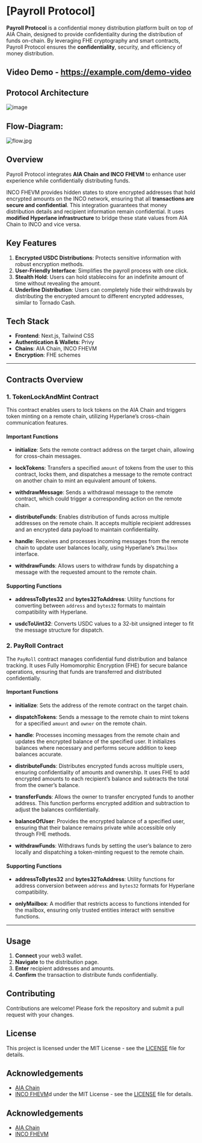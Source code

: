 # [Payroll Protocol]

**Payroll Protocol** is a confidential money distribution platform built on top of AIA Chain, designed to provide confidentiality during the distribution of funds on-chain. By leveraging FHE cryptography and smart contracts, Payroll Protocol ensures the **confidentiality**, security, and efficiency of money distribution.

## Video Demo - https://example.com/demo-video

## Protocol Architecture 
![image](https://github.com/TechieeGeeeks/PayRoll_Protocol/assets/99035115/f47981a2-395b-4c38-9f6b-47addb97732d)

## Flow-Diagram:
![flow.jpg](https://cdn.dorahacks.io/static/files/190774c66d9b0c61478004b4beda3ee1.jpg)

## Overview
Payroll Protocol integrates **AIA Chain and INCO FHEVM** to enhance user experience while confidentially distributing funds.

INCO FHEVM provides hidden states to store encrypted addresses that hold encrypted amounts on the INCO network, ensuring that all **transactions are secure and confidential**. This integration guarantees that money distribution details and recipient information remain confidential. It uses **modified Hyperlane infrastructure** to bridge these state values from AIA Chain to INCO and vice versa.

## Key Features
1. **Encrypted USDC Distributions**: Protects sensitive information with robust encryption methods.
2. **User-Friendly Interface**: Simplifies the payroll process with one click.
3. **Stealth Hold**: Users can hold stablecoins for an indefinite amount of time without revealing the amount.
4. **Underline Distribution**: Users can completely hide their withdrawals by distributing the encrypted amount to different encrypted addresses, similar to Tornado Cash.

## Tech Stack
- **Frontend**: Next.js, Tailwind CSS
- **Authentication & Wallets**: Privy
- **Chains**: AIA Chain, INCO FHEVM
- **Encryption**: FHE schemes

---

## Contracts Overview

### 1. TokenLockAndMint Contract

This contract enables users to lock tokens on the AIA Chain and triggers token minting on a remote chain, utilizing Hyperlane’s cross-chain communication features.

#### Important Functions

- **initialize**: Sets the remote contract address on the target chain, allowing for cross-chain messages.
  
- **lockTokens**: Transfers a specified `amount` of tokens from the user to this contract, locks them, and dispatches a message to the remote contract on another chain to mint an equivalent amount of tokens.

- **withdrawMessage**: Sends a withdrawal message to the remote contract, which could trigger a corresponding action on the remote chain.

- **distributeFunds**: Enables distribution of funds across multiple addresses on the remote chain. It accepts multiple recipient addresses and an encrypted data payload to maintain confidentiality.

- **handle**: Receives and processes incoming messages from the remote chain to update user balances locally, using Hyperlane’s `IMailbox` interface.

- **withdrawFunds**: Allows users to withdraw funds by dispatching a message with the requested amount to the remote chain.

#### Supporting Functions

- **addressToBytes32** and **bytes32ToAddress**: Utility functions for converting between `address` and `bytes32` formats to maintain compatibility with Hyperlane.

- **usdcToUint32**: Converts USDC values to a 32-bit unsigned integer to fit the message structure for dispatch.

### 2. PayRoll Contract

The `PayRoll` contract manages confidential fund distribution and balance tracking. It uses Fully Homomorphic Encryption (FHE) for secure balance operations, ensuring that funds are transferred and distributed confidentially.

#### Important Functions

- **initialize**: Sets the address of the remote contract on the target chain.

- **dispatchTokens**: Sends a message to the remote chain to mint tokens for a specified `amount` and `owner` on the remote chain.

- **handle**: Processes incoming messages from the remote chain and updates the encrypted balance of the specified user. It initializes balances where necessary and performs secure addition to keep balances accurate.

- **distributeFunds**: Distributes encrypted funds across multiple users, ensuring confidentiality of amounts and ownership. It uses FHE to add encrypted amounts to each recipient’s balance and subtracts the total from the owner’s balance.

- **transferFunds**: Allows the owner to transfer encrypted funds to another address. This function performs encrypted addition and subtraction to adjust the balances confidentially.

- **balanceOfUser**: Provides the encrypted balance of a specified user, ensuring that their balance remains private while accessible only through FHE methods.

- **withdrawFunds**: Withdraws funds by setting the user’s balance to zero locally and dispatching a token-minting request to the remote chain.

#### Supporting Functions

- **addressToBytes32** and **bytes32ToAddress**: Utility functions for address conversion between `address` and `bytes32` formats for Hyperlane compatibility.

- **onlyMailbox**: A modifier that restricts access to functions intended for the mailbox, ensuring only trusted entities interact with sensitive functions.

---

## Usage

1. **Connect** your web3 wallet.
2. **Navigate** to the distribution page.
3. **Enter** recipient addresses and amounts.
4. **Confirm** the transaction to distribute funds confidentially.

## Contributing

Contributions are welcome! Please fork the repository and submit a pull request with your changes.

## License

This project is licensed under the MIT License - see the [LICENSE](LICENSE) file for details.

## Acknowledgements

- [AIA Chain](https://aiachain.org/)
- [INCO FHEVM](https://inco.org/)d under the MIT License - see the [LICENSE](LICENSE) file for details.

## Acknowledgements
- [AIA Chain](https://aiachain.org/)
- [INCO FHEVM](https://inco.org/)
